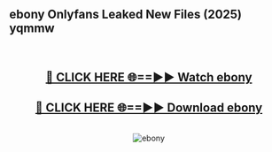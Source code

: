 <h2>ebony Onlyfans Leaked New Files (2025) yqmmw</h2>
<br>
<div align="center">
<h2><a href="https://mediafiles.top/ebony&ref=git" rel="nofollow">🔴 CLICK HERE 🌐==►► Watch ebony</a></h2>
<h2><a href="https://mediafiles.top/ebony&ref=git" rel="nofollow">🔴 CLICK HERE 🌐==►► Download ebony</a></h2>
<br>
<a href="https://mediafiles.top/ebony&ref=git" rel="nofollow" data-target="animated-image.originalLink"><img src="https://i.ibb.co.com/xMMVF88/686577567.gif" alt="ebony" style="max-width: 100%; display: inline-block;" data-target="animated-image.originalImage"></a>
</div>
<br>
<br>
